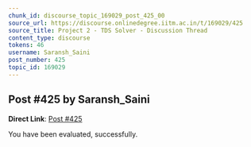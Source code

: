 ```yaml
---
chunk_id: discourse_topic_169029_post_425_00
source_url: https://discourse.onlinedegree.iitm.ac.in/t/169029/425
source_title: Project 2 - TDS Solver - Discussion Thread
content_type: discourse
tokens: 46
username: Saransh_Saini
post_number: 425
topic_id: 169029
---
```


## Post #425 by Saransh_Saini

**Direct Link**: [Post #425](https://discourse.onlinedegree.iitm.ac.in/t/169029/425)

You have been evaluated, successfully.
